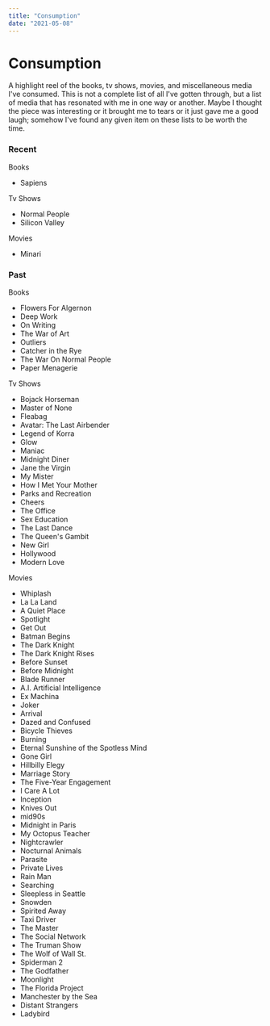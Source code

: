 ```yaml
---
title: "Consumption"
date: "2021-05-08"
---
```


# Consumption

A highlight reel of the books, tv shows, movies, and miscellaneous media I've consumed.
This is not a complete list of all I've gotten through, but a list of media
that has resonated with me in one way or another. Maybe I thought the piece was interesting
or it brought me to tears or it just gave me a good laugh; somehow I've found any given
item on these lists to be worth the time.

### Recent

Books
- Sapiens

Tv Shows
- Normal People
- Silicon Valley

Movies
- Minari

### Past

Books
- Flowers For Algernon
- Deep Work
- On Writing
- The War of Art
- Outliers
- Catcher in the Rye
- The War On Normal People
- Paper Menagerie

Tv Shows
- Bojack Horseman
- Master of None
- Fleabag
- Avatar: The Last Airbender
- Legend of Korra
- Glow
- Maniac
- Midnight Diner
- Jane the Virgin
- My Mister
- How I Met Your Mother
- Parks and Recreation
- Cheers
- The Office
- Sex Education
- The Last Dance
- The Queen's Gambit
- New Girl
- Hollywood
- Modern Love

Movies
- Whiplash
- La La Land
- A Quiet Place
- Spotlight
- Get Out
- Batman Begins
- The Dark Knight
- The Dark Knight Rises
- Before Sunset
- Before Midnight
- Blade Runner
- A.I. Artificial Intelligence
- Ex Machina
- Joker
- Arrival
- Dazed and Confused
- Bicycle Thieves
- Burning
- Eternal Sunshine of the Spotless Mind
- Gone Girl
- Hillbilly Elegy
- Marriage Story
- The Five-Year Engagement
- I Care A Lot
- Inception
- Knives Out
- mid90s
- Midnight in Paris
- My Octopus Teacher
- Nightcrawler
- Nocturnal Animals
- Parasite
- Private Lives
- Rain Man
- Searching
- Sleepless in Seattle
- Snowden
- Spirited Away
- Taxi Driver
- The Master
- The Social Network
- The Truman Show
- The Wolf of Wall St.
- Spiderman 2
- The Godfather
- Moonlight
- The Florida Project
- Manchester by the Sea
- Distant Strangers
- Ladybird